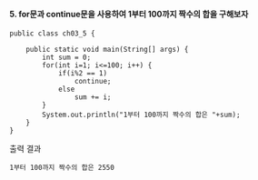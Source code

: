 #### 5. for문과 continue문을 사용하여 1부터 100까지 짝수의 합을 구해보자

```
public class ch03_5 {

	public static void main(String[] args) {
		int sum = 0;
		for(int i=1; i<=100; i++) {
			if(i%2 == 1)
				continue;
			else
				sum += i;
		}
		System.out.println("1부터 100까지 짝수의 합은 "+sum);
	}
}
```
출력 결과
```
1부터 100까지 짝수의 합은 2550
```
